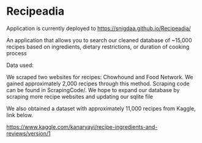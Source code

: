 # Recipeadia
Application is currently deployed to  https://snigdaa.github.io/Recipeadia/

An application that allows you to search our cleaned database of ~15,000 recipes based on ingredients, dietary restrictions, or duration of cooking process

Data used:

We scraped two websites for recipes: Chowhound and Food Network. We
gained approximately 2,000 recipes through this method. Scraping code can be
found in ScrapingCode/. We hope to expand our database by scraping more recipe
websites and updating our sqlite file

We also obtained a dataset with approximately 11,000 recipes from Kaggle,
link below.

https://www.kaggle.com/kanaryayi/recipe-ingredients-and-reviews/version/1
